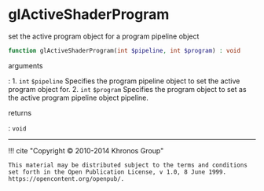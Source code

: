 # glActiveShaderProgram
set the active program object for a program pipeline object

```php
function glActiveShaderProgram(int $pipeline, int $program) : void
```

arguments

:    1. `int` `$pipeline` Specifies the program pipeline object to set the active
    program object for.
    2. `int` `$program` Specifies the program object to set as the active program
    pipeline object pipeline.

returns

:    `void` 

---
     

!!! cite "Copyright © 2010-2014 Khronos Group"

    This material may be distributed subject to the terms and conditions set forth in the Open Publication License, v 1.0, 8 June 1999. https://opencontent.org/openpub/.